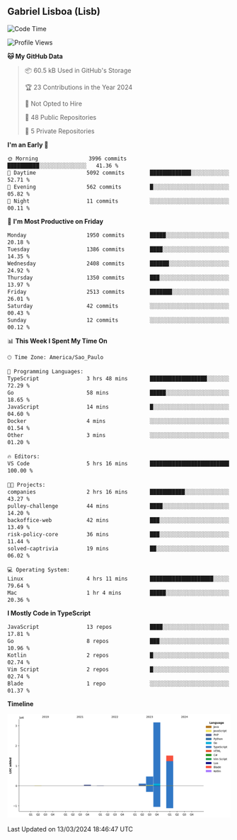 ## Gabriel Lisboa (Lisb)

<!--START_SECTION:waka-->
![Code Time](http://img.shields.io/badge/Code%20Time-456%20hrs%205%20mins-blue)

![Profile Views](http://img.shields.io/badge/Profile%20Views-1-blue)

**🐱 My GitHub Data** 

> 📦 60.5 kB Used in GitHub's Storage 
 > 
> 🏆 23 Contributions in the Year 2024
 > 
> 🚫 Not Opted to Hire
 > 
> 📜 48 Public Repositories 
 > 
> 🔑 5 Private Repositories 
 > 
**I'm an Early 🐤** 

```text
🌞 Morning                3996 commits        ██████████░░░░░░░░░░░░░░░   41.36 % 
🌆 Daytime                5092 commits        █████████████░░░░░░░░░░░░   52.71 % 
🌃 Evening                562 commits         █░░░░░░░░░░░░░░░░░░░░░░░░   05.82 % 
🌙 Night                  11 commits          ░░░░░░░░░░░░░░░░░░░░░░░░░   00.11 % 
```
📅 **I'm Most Productive on Friday** 

```text
Monday                   1950 commits        █████░░░░░░░░░░░░░░░░░░░░   20.18 % 
Tuesday                  1386 commits        ████░░░░░░░░░░░░░░░░░░░░░   14.35 % 
Wednesday                2408 commits        ██████░░░░░░░░░░░░░░░░░░░   24.92 % 
Thursday                 1350 commits        ███░░░░░░░░░░░░░░░░░░░░░░   13.97 % 
Friday                   2513 commits        ███████░░░░░░░░░░░░░░░░░░   26.01 % 
Saturday                 42 commits          ░░░░░░░░░░░░░░░░░░░░░░░░░   00.43 % 
Sunday                   12 commits          ░░░░░░░░░░░░░░░░░░░░░░░░░   00.12 % 
```


📊 **This Week I Spent My Time On** 

```text
🕑︎ Time Zone: America/Sao_Paulo

💬 Programming Languages: 
TypeScript               3 hrs 48 mins       ██████████████████░░░░░░░   72.29 % 
Go                       58 mins             █████░░░░░░░░░░░░░░░░░░░░   18.65 % 
JavaScript               14 mins             █░░░░░░░░░░░░░░░░░░░░░░░░   04.60 % 
Docker                   4 mins              ░░░░░░░░░░░░░░░░░░░░░░░░░   01.54 % 
Other                    3 mins              ░░░░░░░░░░░░░░░░░░░░░░░░░   01.20 % 

🔥 Editors: 
VS Code                  5 hrs 16 mins       █████████████████████████   100.00 % 

🐱‍💻 Projects: 
companies                2 hrs 16 mins       ███████████░░░░░░░░░░░░░░   43.27 % 
pulley-challenge         44 mins             ████░░░░░░░░░░░░░░░░░░░░░   14.20 % 
backoffice-web           42 mins             ███░░░░░░░░░░░░░░░░░░░░░░   13.49 % 
risk-policy-core         36 mins             ███░░░░░░░░░░░░░░░░░░░░░░   11.44 % 
solved-captrivia         19 mins             ██░░░░░░░░░░░░░░░░░░░░░░░   06.02 % 

💻 Operating System: 
Linux                    4 hrs 11 mins       ████████████████████░░░░░   79.64 % 
Mac                      1 hr 4 mins         █████░░░░░░░░░░░░░░░░░░░░   20.36 % 
```

**I Mostly Code in TypeScript** 

```text
JavaScript               13 repos            ████░░░░░░░░░░░░░░░░░░░░░   17.81 % 
Go                       8 repos             ███░░░░░░░░░░░░░░░░░░░░░░   10.96 % 
Kotlin                   2 repos             █░░░░░░░░░░░░░░░░░░░░░░░░   02.74 % 
Vim Script               2 repos             █░░░░░░░░░░░░░░░░░░░░░░░░   02.74 % 
Blade                    1 repo              ░░░░░░░░░░░░░░░░░░░░░░░░░   01.37 % 
```



**Timeline**

![Lines of Code chart](https://raw.githubusercontent.com/tenlisboa/tenlisboa/main/assets/bar_graph.png)


 Last Updated on 13/03/2024 18:46:47 UTC
<!--END_SECTION:waka-->
